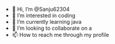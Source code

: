 - 👋 Hi, I’m @Sanju62304
- 👀 I’m interested in coding 
- 🌱 I’m currently learning java
- 💞️ I’m looking to collaborate on a 
- 📫 How to reach me through my profile

<!---
Sanju62304/Sanju62304 is a ✨ special ✨ repository because its `README.md` (this file) appears on your GitHub profile.
You can click the Preview link to take a look at your changes.
--->
